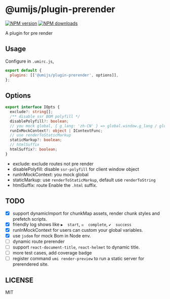 # @umijs/plugin-prerender

[![NPM version](https://img.shields.io/npm/v/@umijs/plugin-prerender.svg?style=flat)](https://npmjs.org/package/@umijs/plugin-prerender) [![NPM downloads](http://img.shields.io/npm/dm/@umijs/plugin-prerender.svg?style=flat)](https://npmjs.org/package/@umijs/plugin-prerender)

A plugin for pre render

## Usage

Configure in `.umirc.js`,

```js
export default {
  plugins: [['@umijs/plugin-prerender', options]],
};
```

## Options

```typescript
export interface IOpts {
  exclude?: string[];
  /** disable ssr BOM polyfill */
  disablePolyfill?: boolean;
  // you mock global, { g_lang: 'zh-CN' } => global.window.g_lang / global.g_lang
  runInMockContext?: object | IContextFunc;
  // use renderToStaticMarkup
  staticMarkup?: boolean;
  // htmlSuffix
  htmlSuffix?: boolean;
}
```

- exclude: exclude routes not pre render
- disablePolyfill: disable `ssr-polyfill` for client window object
- runInMockContext: you mock global
- staticMarkup: use `renderToStaticMarkup`, default use `renderToString`
- htmlSuffix: route Enable the `.html` suffix.

## TODO
- [x] support dynamicImport for chunkMap assets, render chunk styles and prefetch scripts.
- [x] friendly log shows like `▶  start`, `☒  complete`, `✔  success`
- [x] runInMockContext for users can custom your global variables.
- [x] use `jsdom` for mock Bom in Node env.
- [ ] dynamic route prerender
- [ ] support `react-document-title`, `react-helmet` to dynamic title.
- [ ] more test cases, add coverage badge
- [ ] register command `umi render-preview` to run a static server for prerendered site.

## LICENSE

MIT
